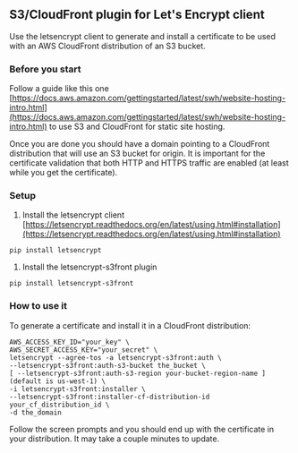 ## S3/CloudFront plugin for Let's Encrypt client

Use the letsencrypt client to generate and install a certificate to be used with
an AWS CloudFront distribution of an S3 bucket.

### Before you start

Follow a guide like this one [https://docs.aws.amazon.com/gettingstarted/latest/swh/website-hosting-intro.html](https://docs.aws.amazon.com/gettingstarted/latest/swh/website-hosting-intro.html)
to use S3 and CloudFront for static site hosting.

Once you are done you should have a domain pointing to a CloudFront distribution
that will use an S3 bucket for origin. It is important for the certificate
validation that both HTTP and HTTPS traffic are enabled (at least while you get
  the certificate).

### Setup

1. Install the letsencrypt client [https://letsencrypt.readthedocs.org/en/latest/using.html#installation](https://letsencrypt.readthedocs.org/en/latest/using.html#installation)

  ```
  pip install letsencrypt
  ```

1. Install the letsencrypt-s3front plugin

  ```
  pip install letsencrypt-s3front
  ```

### How to use it

To generate a certificate and install it in a CloudFront distribution:
```
AWS_ACCESS_KEY_ID="your_key" \
AWS_SECRET_ACCESS_KEY="your_secret" \
letsencrypt --agree-tos -a letsencrypt-s3front:auth \
--letsencrypt-s3front:auth-s3-bucket the_bucket \
[ --letsencrypt-s3front:auth-s3-region your-bucket-region-name ] (default is us-west-1) \
-i letsencrypt-s3front:installer \
--letsencrypt-s3front:installer-cf-distribution-id your_cf_distribution_id \
-d the_domain
```

Follow the screen prompts and you should end up with the certificate in your
distribution. It may take a couple minutes to update.
